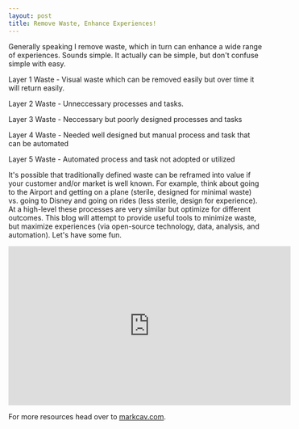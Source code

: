 ```yaml
---
layout: post
title: Remove Waste, Enhance Experiences!
---
```


Generally speaking I remove waste, which in turn can enhance a wide range of experiences. Sounds simple. It actually can be simple, but don't confuse simple with easy. 

Layer 1 Waste - Visual waste which can be removed easily but over time it will return easily.

Layer 2 Waste - Unneccessary processes and tasks.

Layer 3 Waste - Neccessary but poorly designed processes and tasks

Layer 4 Waste - Needed well designed but manual process and task that can be automated

Layer 5 Waste - Automated process and task not adopted or utilized 

It's possible that traditionally defined waste can be reframed into value if your customer and/or market is well known. For example, think about going to the Airport and getting on a plane (sterile, designed for minimal waste) vs. going to Disney and going on rides (less sterile, design for experience). At a high-level these processes are very similar but optimize for different outcomes. This blog will attempt to provide useful tools to minimize waste, but maximize experiences (via open-source technology, data, analysis, and automation).  Let's have some fun.    

<iframe width="560" height="315" src="https://youtu.be/pGYAg7TMmp0" frameborder="0" allowfullscreen></iframe>

For more resources head over to [markcav.com](http://markcav.com).
